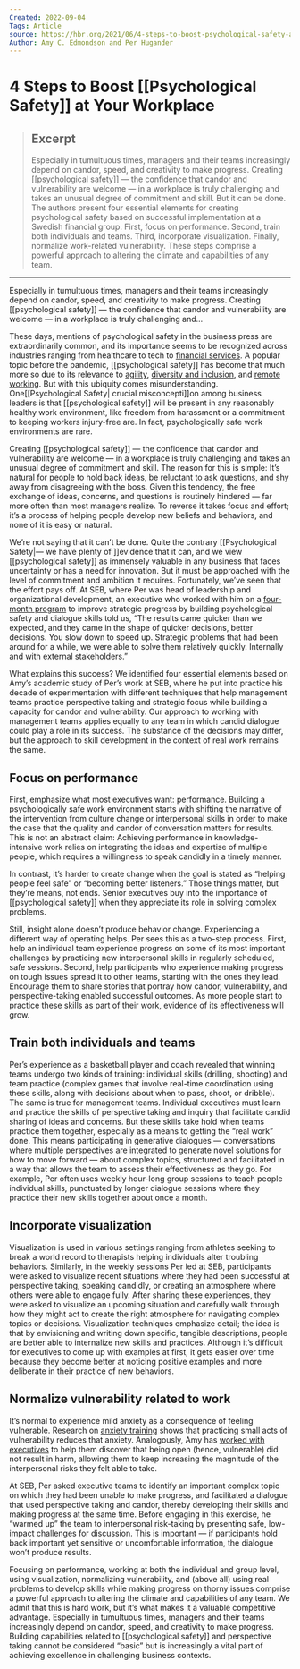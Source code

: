 ```yaml
---
Created: 2022-09-04
Tags: Article
source: https://hbr.org/2021/06/4-steps-to-boost-psychological-safety-at-your-workplace
Author: Amy C. Edmondson and Per Hugander
---
```


# 4 Steps to Boost [[Psychological Safety]] at Your Workplace

> ## Excerpt
> Especially in tumultuous times, managers and their teams increasingly depend on candor, speed, and creativity to make progress. Creating [[psychological safety]] — the confidence that candor and vulnerability are welcome — in a workplace is truly challenging and takes an unusual degree of commitment and skill. But it can be done. The authors present four essential elements for creating psychological safety based on successful implementation at a Swedish financial group. First, focus on performance. Second, train both individuals and teams. Third, incorporate visualization. Finally, normalize work-related vulnerability. These steps comprise a powerful approach to altering the climate and capabilities of any team.

---
Especially in tumultuous times, managers and their teams increasingly depend on candor, speed, and creativity to make progress. Creating [[psychological safety]] — the confidence that candor and vulnerability are welcome — in a workplace is truly challenging and...

These days, mentions of psychological safety in the business press are extraordinarily common, and its importance seems to be recognized across industries ranging from healthcare to tech to [financial services](https://www.reuters.com/article/bc-finreg-unlocking-diversity-inclusion/unlocking-diversitys-promise-psychological-safety-trust-and-inclusion-idUSKBN2C01N2). A popular topic before the pandemic, [[psychological safety]] has become that much more so due to its relevance to [agility](https://www.dalecarnegie.com/blog/psychological-safety-agile-team-performance/), [diversity and inclusion](https://www.psychologytoday.com/us/blog/the-fearless-organization/202006/the-role-psychological-safety-in-diversity-and-inclusion), and [remote working](https://hbr.org/2021/04/what-psychological-safety-looks-like-in-a-hybrid-workplace). But with this ubiquity comes misunderstanding. One[[Psychological Safety| crucial misconcepti]]on among business leaders is that [[psychological safety]] will be present in any reasonably healthy work environment, like freedom from harassment or a commitment to keeping workers injury-free are. In fact, psychologically safe work environments are rare.

Creating [[psychological safety]] — the confidence that candor and vulnerability are welcome — in a workplace is truly challenging and takes an unusual degree of commitment and skill. The reason for this is simple: It’s natural for people to hold back ideas, be reluctant to ask questions, and shy away from disagreeing with the boss. Given this tendency, the free exchange of ideas, concerns, and questions is routinely hindered — far more often than most managers realize. To reverse it takes focus and effort; it’s a process of helping people develop new beliefs and behaviors, and none of it is easy or natural.

We’re not saying that it can’t be done. Quite the contrary [[Psychological Safety|— we have plenty of ]]evidence that it can, and we view [[psychological safety]] as immensely valuable in any business that faces uncertainty or has a need for innovation. But it must be approached with the level of commitment and ambition it requires. Fortunately, we’ve seen that the effort pays off. At SEB, where Per was head of leadership and organizational development, an executive who worked with him on a [four-month program](https://www.hbs.edu/faculty/Pages/item.aspx?num=59433) to improve strategic progress by building psychological safety and dialogue skills told us, “The results came quicker than we expected, and they came in the shape of quicker decisions, better decisions. You slow down to speed up. Strategic problems that had been around for a while, we were able to solve them relatively quickly. Internally and with external stakeholders.”

What explains this success? We identified four essential elements based on Amy’s academic study of Per’s work at SEB, where he put into practice his decade of experimentation with different techniques that help management teams practice perspective taking and strategic focus while building a capacity for candor and vulnerability. Our approach to working with management teams applies equally to any team in which candid dialogue could play a role in its success. The substance of the decisions may differ, but the approach to skill development in the context of real work remains the same.

## **Focus on performance**

First, emphasize what most executives want: performance. Building a psychologically safe work environment starts with shifting the narrative of the intervention from culture change or interpersonal skills in order to make the case that the quality and candor of conversation matters for results. This is not an abstract claim: Achieving performance in knowledge-intensive work relies on integrating the ideas and expertise of multiple people, which requires a willingness to speak candidly in a timely manner.

In contrast, it’s harder to create change when the goal is stated as “helping people feel safe” or “becoming better listeners.” Those things matter, but they’re means, not ends. Senior executives buy into the importance of [[psychological safety]] when they appreciate its role in solving complex problems.

Still, insight alone doesn’t produce behavior change. Experiencing a different way of operating helps. Per sees this as a two-step process. First, help an individual team experience progress on some of its most important challenges by practicing new interpersonal skills in regularly scheduled, safe sessions. Second, help participants who experience making progress on tough issues spread it to other teams, starting with the ones they lead. Encourage them to share stories that portray how candor, vulnerability, and perspective-taking enabled successful outcomes. As more people start to practice these skills as part of their work, evidence of its effectiveness will grow.

## **Train both individuals and teams**

Per’s experience as a basketball player and coach revealed that winning teams undergo two kinds of training: individual skills (drilling, shooting) and team practice (complex games that involve real-time coordination using these skills, along with decisions about when to pass, shoot, or dribble). The same is true for management teams. Individual executives must learn and practice the skills of perspective taking and inquiry that facilitate candid sharing of ideas and concerns. But these skills take hold when teams practice them together, especially as a means to getting the “real work” done. This means participating in generative dialogues — conversations where multiple perspectives are integrated to generate novel solutions for how to move forward — about complex topics, structured and facilitated in a way that allows the team to assess their effectiveness as they go. For example, Per often uses weekly hour-long group sessions to teach people individual skills, punctuated by longer dialogue sessions where they practice their new skills together about once a month.

## **Incorporate visualization**

Visualization is used in various settings ranging from athletes seeking to break a world record to therapists helping individuals alter troubling behaviors. Similarly, in the weekly sessions Per led at SEB, participants were asked to visualize recent situations where they had been successful at perspective taking, speaking candidly, or creating an atmosphere where others were able to engage fully. After sharing these experiences, they were asked to visualize an upcoming situation and carefully walk through how they might act to create the right atmosphere for navigating complex topics or decisions. Visualization techniques emphasize detail; the idea is that by envisioning and writing down specific, tangible descriptions, people are better able to internalize new skills and practices. Although it’s difficult for executives to come up with examples at first, it gets easier over time because they become better at noticing positive examples and more deliberate in their practice of new behaviors.

## **Normalize vulnerability related to work**

It’s normal to experience mild anxiety as a consequence of feeling vulnerable. Research on [anxiety training](https://psycnet.apa.org/record/1972-09080-001) shows that practicing small acts of vulnerability reduces that anxiety. Analogously, Amy has [worked with executives](https://journals.sagepub.com/doi/10.2307/41166369) to help them discover that being open (hence, vulnerable) did not result in harm, allowing them to keep increasing the magnitude of the interpersonal risks they felt able to take.

At SEB, Per asked executive teams to identify an important complex topic on which they had been unable to make progress, and facilitated a dialogue that used perspective taking and candor, thereby developing their skills and making progress at the same time. Before engaging in this exercise, he “warmed up” the team to interpersonal risk-taking by presenting safe, low-impact challenges for discussion. This is important — if participants hold back important yet sensitive or uncomfortable information, the dialogue won’t produce results.

Focusing on performance, working at both the individual and group level, using visualization, normalizing vulnerability, and (above all) using real problems to develop skills while making progress on thorny issues comprise a powerful approach to altering the climate and capabilities of any team. We admit that this is hard work, but it’s what makes it a valuable competitive advantage. Especially in tumultuous times, managers and their teams increasingly depend on candor, speed, and creativity to make progress. Building capabilities related to [[psychological safety]] and perspective taking cannot be considered “basic” but is increasingly a vital part of achieving excellence in challenging business contexts.
